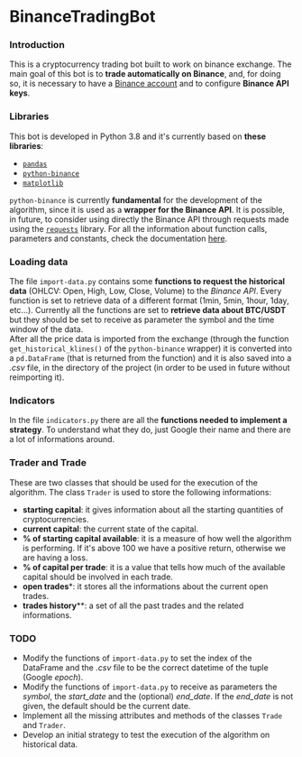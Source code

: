 # BinanceTradingBot

### Introduction
This is a cryptocurrency trading bot built to work on binance exchange.
The main goal of this bot is to **trade automatically on Binance**, and, for doing so, it is necessary to have a [Binance account](https://accounts.binance.com/en/register) and to configure **Binance API keys**.

### Libraries
This bot is developed in Python 3.8 and it's currently based on **these libraries**:
- [`pandas`](https://www.learndatasci.com/tutorials/python-pandas-tutorial-complete-introduction-for-beginners/)
- [`python-binance`](https://python-binance.readthedocs.io/en/latest/overview.html)
- [`matplotlib`](https://matplotlib.org/tutorials/introductory/pyplot.html)

`python-binance` is currently **fundamental** for the development of the algorithm, since it is used as a **wrapper for the Binance API**.
It is possible, in future, to consider using directly the Binance API through requests made using the [`requests`](https://requests.readthedocs.io/projects/it/it/latest/) library.
For all the information about function calls, parameters and constants, check the documentation [here](https://python-binance.readthedocs.io/en/latest/overview.html).

### Loading data
The file `import-data.py` contains some **functions to request the historical data** (OHLCV: Open, High, Low, Close, Volume) to the *Binance API*. Every function is set to retrieve data of a different format (1min, 5min, 1hour, 1day, etc...). Currently all the functions are set to **retrieve data about BTC/USDT** but they should be set to receive as parameter the symbol and the time window of the data.<br/>
After all the price data is imported from the exchange (through the function `get_historical_klines()` of the `python-binance` wrapper) it is converted into a `pd.DataFrame` (that is returned from the function) and it is also saved into a *.csv* file, in the directory of the project (in order to be used in future without reimporting it).

### Indicators
In the file `indicators.py` there are all the **functions needed to implement a strategy**. To understand what they do, just Google their name and there are a lot of informations around.

### Trader and Trade
These are two classes that should be used for the execution of the algorithm.
The class `Trader` is used to store the following informations:
- **starting capital**: it gives information about all the starting quantities of cryptocurrencies.
- **current capital**: the current state of the capital.
- **% of starting capital available**: it is a measure of how well the algorithm is performing. If it's above 100 we have a positive return, otherwise we are having a loss.
- **% of capital per trade**: it is a value that tells how much of the available capital should be involved in each trade.
- **open trades***: it stores all the informations about the current open trades.
- **trades history****: a set of all the past trades and the related informations.

### TODO
- Modify the functions of `import-data.py` to set the index of the DataFrame and the *.csv* file to be the correct datetime of the tuple (Google *epoch*).
- Modify the functions of `import-data.py` to receive as parameters the *symbol*, the *start_date* and the (optional) *end_date*. If the *end_date* is not given, the default should be the current date.
- Implement all the missing attributes and methods of the classes `Trade` and `Trader`.
- Develop an initial strategy to test the execution of the algorithm on historical data.
